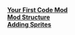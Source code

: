 [**Your First Code Mod**](https://github.com/EverestAPI/Resources/wiki/Your-First-Code-Mod)  
[**Mod Structure**](https://github.com/EverestAPI/Resources/wiki/Mod-Structure)  
[**Adding Sprites**](https://github.com/EverestAPI/Resources/wiki/Adding-Sprites)  